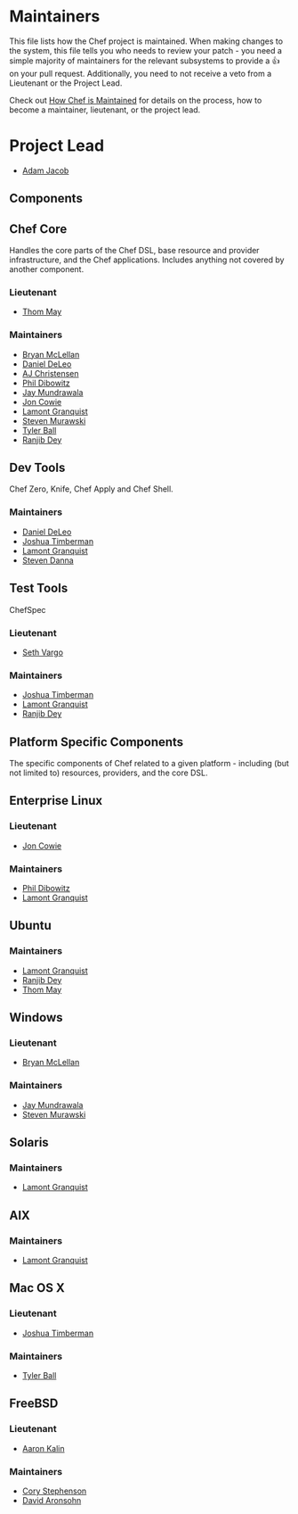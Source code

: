 <!-- This is a generated file. Please do not edit directly -->

# Maintainers

This file lists how the Chef project is maintained. When making changes to the system, this
file tells you who needs to review your patch - you need a simple majority of maintainers
for the relevant subsystems to provide a :+1: on your pull request. Additionally, you need
to not receive a veto from a Lieutenant or the Project Lead.

Check out [How Chef is Maintained](https://github.com/opscode/chef-rfc/blob/master/rfc030-maintenance-policy.md#how-the-project-is-maintained) for details on the process, how to become
a maintainer, lieutenant, or the project lead.

# Project Lead

* [Adam Jacob](https://github.com/adamhjk)

## Components

## Chef Core

Handles the core parts of the Chef DSL, base resource and provider
infrastructure, and the Chef applications. Includes anything not covered by
another component.

### Lieutenant

* [Thom May](https://github.com/thommay)

### Maintainers

* [Bryan McLellan](https://github.com/btm)
* [Daniel DeLeo](https://github.com/danielsdeleo)
* [AJ Christensen](https://github.com/fujin)
* [Phil Dibowitz](https://github.com/jaymzh)
* [Jay Mundrawala](https://github.com/jdmundrawala)
* [Jon Cowie](https://github.com/jonlives)
* [Lamont Granquist](https://github.com/lamont-granquist)
* [Steven Murawski](https://github.com/smurawski)
* [Tyler Ball](https://github.com/tyler-ball)
* [Ranjib Dey](https://github.com/ranjib)

## Dev Tools

Chef Zero, Knife, Chef Apply and Chef Shell.
### Maintainers

* [Daniel DeLeo](https://github.com/danielsdeleo)
* [Joshua Timberman](https://github.com/jtimberman)
* [Lamont Granquist](https://github.com/lamont-granquist)
* [Steven Danna](https://github.com/stevendanna)

## Test Tools

ChefSpec
### Lieutenant

* [Seth Vargo](https://github.com/sethvargo)

### Maintainers

* [Joshua Timberman](https://github.com/jtimberman)
* [Lamont Granquist](https://github.com/lamont-granquist)
* [Ranjib Dey](https://github.com/ranjib)

## Platform Specific Components

The specific components of Chef related to a given platform - including (but not limited to) resources, providers, and the core DSL.

## Enterprise Linux

### Lieutenant

* [Jon Cowie](https://github.com/jonlives)

### Maintainers

* [Phil Dibowitz](https://github.com/jaymzh)
* [Lamont Granquist](https://github.com/lamont-granquist)

## Ubuntu

### Maintainers

* [Lamont Granquist](https://github.com/lamont-granquist)
* [Ranjib Dey](https://github.com/ranjib)
* [Thom May](https://github.com/thommay)

## Windows

### Lieutenant

* [Bryan McLellan](https://github.com/btm)

### Maintainers

* [Jay Mundrawala](https://github.com/jdmundrawala)
* [Steven Murawski](https://github.com/smurawski)

## Solaris

### Maintainers

* [Lamont Granquist](https://github.com/lamont-granquist)

## AIX

### Maintainers

* [Lamont Granquist](https://github.com/lamont-granquist)

## Mac OS X

### Lieutenant

* [Joshua Timberman](https://github.com/jtimberman)

### Maintainers

* [Tyler Ball](https://github.com/tyler-ball)

## FreeBSD

### Lieutenant

* [Aaron Kalin](https://github.com/martinisoft)

### Maintainers

* [Cory Stephenson](https://github.com/Aevin1387)
* [David Aronsohn](https://github.com/tbunnyman)


